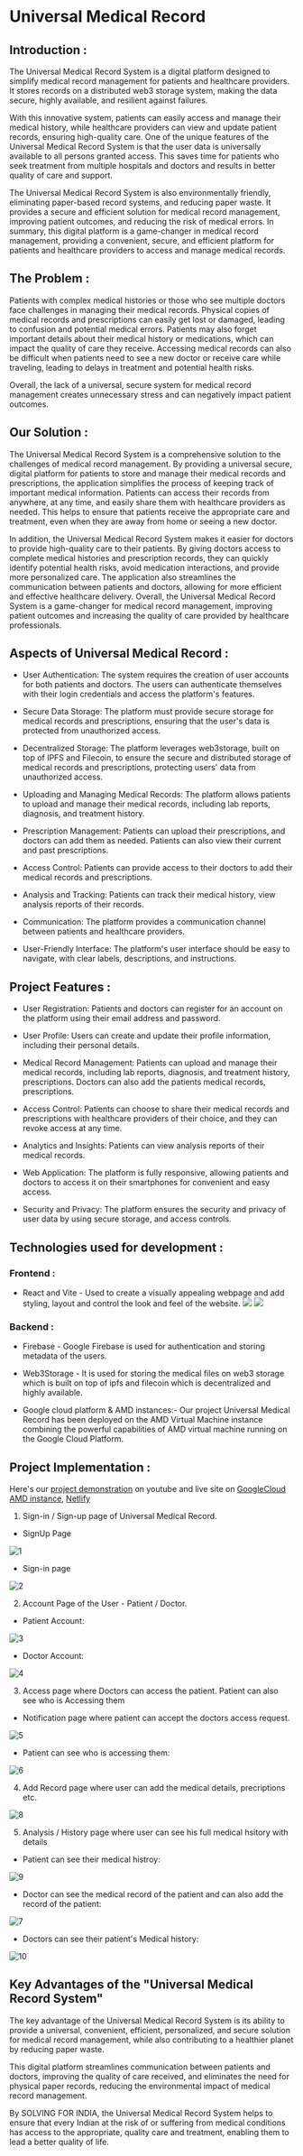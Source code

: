 # Universal Medical Record

## Introduction :


The Universal Medical Record System is a digital platform designed to simplify medical record management for patients and healthcare providers. It stores records on a distributed web3 storage system, making the data secure, highly available, and resilient against failures.

With this innovative system, patients can easily access and manage their medical history, while healthcare providers can view and update patient records, ensuring high-quality care. One of the unique features of the Universal Medical Record System is that the user data is universally available to all persons granted access. This saves time for patients who seek treatment from multiple hospitals and doctors and results in better quality of care and support.

The Universal Medical Record System is also environmentally friendly, eliminating paper-based record systems, and reducing paper waste. It provides a secure and efficient solution for medical record management, improving patient outcomes, and reducing the risk of medical errors. In summary, this digital platform is a game-changer in medical record management, providing a convenient, secure, and efficient platform for patients and healthcare providers to access and manage medical records.
## The Problem :
Patients with complex medical histories or those who see multiple doctors face challenges in managing their medical records. Physical copies of medical records and prescriptions can easily get lost or damaged, leading to confusion and potential medical errors. Patients may also forget important details about their medical history or medications, which can impact the quality of care they receive. Accessing medical records can also be difficult when patients need to see a new doctor or receive care while traveling, leading to delays in treatment and potential health risks. 

Overall, the lack of a universal, secure system for medical record management creates unnecessary stress and can negatively impact patient outcomes.

## Our Solution :
The Universal Medical Record System is a comprehensive solution to the challenges of medical record management. By providing a universal secure, digital platform for patients to store and manage their medical records and prescriptions, the application simplifies the process of keeping track of important medical information. Patients can access their records from anywhere, at any time, and easily share them with healthcare providers as needed. This helps to ensure that patients receive the appropriate care and treatment, even when they are away from home or seeing a new doctor.

In addition, the Universal Medical Record System makes it easier for doctors to provide high-quality care to their patients. By giving doctors access to complete medical histories and prescription records, they can quickly identify potential health risks, avoid medication interactions, and provide more personalized care. The application also streamlines the communication between patients and doctors, allowing for more efficient and effective healthcare delivery. Overall, the Universal Medical Record System is a game-changer for medical record management, improving patient outcomes and increasing the quality of care provided by healthcare professionals.

## Aspects of Universal Medical Record :

* User Authentication: The system requires the creation of user accounts for both patients and doctors. The users can authenticate themselves with their login credentials and access the platform's features.

* Secure Data Storage: The platform must provide secure storage for medical records and prescriptions, ensuring that the user's data is protected from unauthorized access.
 
* Decentralized Storage: The platform leverages web3storage, built on top of IPFS and Filecoin, to ensure the secure and distributed storage of medical records and prescriptions, protecting users' data from unauthorized access.

* Uploading and Managing Medical Records: The platform allows patients to upload and manage their medical records, including lab reports, diagnosis, and treatment history.

* Prescription Management: Patients can upload their prescriptions, and doctors can add them as needed. Patients can also view their current and past prescriptions.

* Access Control: Patients can provide access to their doctors to add their medical records and prescriptions.

* Analysis and Tracking: Patients can track their medical history, view analysis reports of their records.

* Communication: The platform provides a communication channel between patients and healthcare providers.

* User-Friendly Interface: The platform's user interface should be easy to navigate, with clear labels, descriptions, and instructions.

## Project Features :

* User Registration: Patients and doctors can register for an account on the platform using their email address and password.

* User Profile: Users can create and update their profile information, including their personal details.

* Medical Record Management: Patients can upload and manage their medical records, including lab reports, diagnosis, and treatment history, prescriptions. Doctors can also add the patients medical records, prescriptions.

* Access Control: Patients can choose to share their medical records and prescriptions with healthcare providers of their choice, and they can revoke access at any time.

* Analytics and Insights: Patients can view analysis reports of their medical records.

* Web Application: The platform is fully responsive, allowing patients and doctors to access it on their smartphones for convenient and easy access.

* Security and Privacy: The platform ensures the security and privacy of user data by using secure storage, and access controls.

## Technologies used for development :

### Frontend : 

  * React and Vite - Used to create a visually appealing webpage and add styling, layout and control the look and feel of the website.
  ![](https://img.shields.io/badge/React-20232A?style=for-the-badge&logo=react&logoColor=61DAFB) ![](https://img.shields.io/badge/Vite-B73BFE?style=for-the-badge&logo=vite&logoColor=FFD62E)

### Backend :
  * Firebase - Google Firebase is used for authentication and storing metadata of the users.
  
  * Web3Storage - It is used for storing the medical files on web3 storage which is built on top of ipfs and filecoin which is decentralized and highly available.
  
  * Google cloud platform & AMD instances:- Our project Universal Medical Record has been deployed on the AMD Virtual Machine instance combining the powerful capabilities of AMD virtual machine running on the Google Cloud Platform.
  
  

## Project Implementation : 
Here's our [project demonstration](https://www.youtube.com/watch?v=rS0AT7z5XFo) on youtube and live site on [GoogleCloud AMD instance](http://34.131.143.183/), [Netlify](https://universalmedicalrecord.netlify.app)

1. Sign-in / Sign-up page of Universal Medical Record.

* SignUp Page

![1](https://user-images.githubusercontent.com/114461220/232249583-2d8dfa1f-6a56-475f-9914-7322045dfdf2.png)



* Sign-in page

![2](https://user-images.githubusercontent.com/114461220/232249585-752cd75c-3d3b-41d4-9fba-2e15d8dea113.png)



2. Account Page of the User - Patient / Doctor.

* Patient Account: 

![3](https://user-images.githubusercontent.com/114461220/232309614-aefdc160-ddef-47d4-a2a4-adef6bdfdc7e.png)


* Doctor Account:

![4](https://user-images.githubusercontent.com/114461220/232321942-d83ea0a4-44d6-4820-a977-9f5bd6a8a3fe.png)



3. Access page where Doctors can access the patient. Patient can also see who is Accessing them

* Notification page where patient can accept the doctors access request.

![5](https://user-images.githubusercontent.com/114461220/232322138-03212317-8f6e-470f-94b1-49d9bc22697c.png)


* Patient can see who is accessing them:

![6](https://user-images.githubusercontent.com/114461220/232322198-77efe62c-6ae0-45d0-8ec8-18333157013f.png)



4. Add Record page where user can add the medical details, precriptions etc.


![8](https://user-images.githubusercontent.com/114461220/232322391-94639a32-3e66-4ec7-aee3-2e25c48fe2a7.png)



5. Analysis / History page where user can see his full medical hsitory with details


* Patient can see their medical histroy:

![9](https://user-images.githubusercontent.com/114461220/232322483-bd253be8-173e-4f75-9d54-f70419c1ae85.png)


* Doctor can see the medical record of the patient and can also add the record of the patient:

![7](https://user-images.githubusercontent.com/114461220/232322299-1ff37433-49e8-4e5f-af9e-ff1ac32cb322.png)


* Doctors can see their patient's Medical history:

![10](https://user-images.githubusercontent.com/114461220/232322551-c2541431-a7dd-4604-8961-17faee2fe6b0.png)


## Key Advantages of the "Universal Medical Record System"
The key advantage of the Universal Medical Record System is its ability to provide a universal,  convenient, efficient, personalized, and secure solution for medical record management, while also contributing to a healthier planet by reducing paper waste.

This digital platform streamlines communication between patients and doctors, improving the quality of care received, and eliminates the need for physical paper records, reducing the environmental impact of medical record management.

By SOLVING FOR INDIA, the Universal Medical Record System helps to ensure that every Indian at the risk of or suffering from medical conditions has access to the appropriate, quality care and treatment, enabling them to lead a better quality of life.


